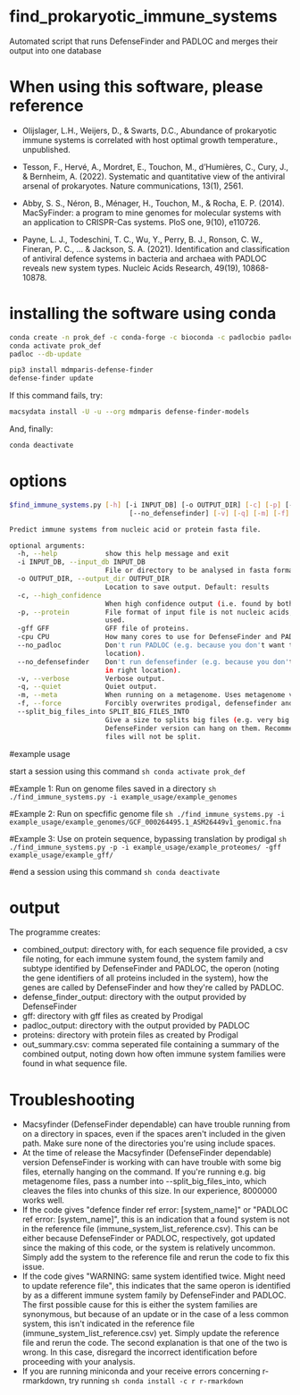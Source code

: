 # find_prokaryotic_immune_systems
Automated script that runs DefenseFinder and PADLOC and merges their output into one database

# When using this software, please reference
- Olijslager, L.H., Weijers, D., & Swarts, D.C., Abundance of prokaryotic immune systems is correlated with host optimal growth temperature., unpublished.

- Tesson, F., Hervé, A., Mordret, E., Touchon, M., d’Humières, C., Cury, J., & Bernheim, A. (2022). Systematic and quantitative view of the antiviral arsenal of prokaryotes. Nature communications, 13(1), 2561.

- Abby, S. S., Néron, B., Ménager, H., Touchon, M., & Rocha, E. P. (2014). MacSyFinder: a program to mine genomes for molecular systems with an application to CRISPR-Cas systems. PloS one, 9(10), e110726.

- Payne, L. J., Todeschini, T. C., Wu, Y., Perry, B. J., Ronson, C. W., Fineran, P. C., ... & Jackson, S. A. (2021). Identification and classification of antiviral defence systems in bacteria and archaea with PADLOC reveals new system types. Nucleic Acids Research, 49(19), 10868-10878.

# installing the software using conda
```sh
conda create -n prok_def -c conda-forge -c bioconda -c padlocbio padloc
conda activate prok_def
padloc --db-update

pip3 install mdmparis-defense-finder
defense-finder update
```

If this command fails, try:
```sh
macsydata install -U -u --org mdmparis defense-finder-models
```
And, finally:
```sh
conda deactivate
```

# options
```sh
$find_immune_systems.py [-h] [-i INPUT_DB] [-o OUTPUT_DIR] [-c] [-p] [-gff GFF] [-cpu CPU] [--no_padloc]
                              [--no_defensefinder] [-v] [-q] [-m] [-f] [--split_big_files_into SPLIT_BIG_FILES_INTO]

Predict immune systems from nucleic acid or protein fasta file.

optional arguments:
  -h, --help            show this help message and exit
  -i INPUT_DB, --input_db INPUT_DB
                        File or directory to be analysed in fasta format.
  -o OUTPUT_DIR, --output_dir OUTPUT_DIR
                        Location to save output. Default: results
  -c, --high_confidence
                        When high confidence output (i.e. found by both PADLOC and DefenseFinder is required)
  -p, --protein         File format of input file is not nucleic acids, but protein. In this case, gff needs to be
                        used.
  -gff GFF              GFF file of proteins.
  -cpu CPU              How many cores to use for DefenseFinder and PADLOC. Default: max.
  --no_padloc           Don't run PADLOC (e.g. because you don't want the output or if already run and stored in right
                        location).
  --no_defensefinder    Don't run defensefinder (e.g. because you don't want the output or if already run and stored
                        in right location).
  -v, --verbose         Verbose output.
  -q, --quiet           Quiet output.
  -m, --meta            When running on a metagenome. Uses metagenome version of prodigal.
  -f, --force           Forcibly overwrites prodigal, defensefinder and PADLOC files that already exist.
  --split_big_files_into SPLIT_BIG_FILES_INTO
                        Give a size to splits big files (e.g. very big metagenomes) into for DefenseFinder, as current
                        DefenseFinder version can hang on them. Recommended size: 8000000. If nothing is provided,
                        files will not be split.
```


#example usage

start a session using this command
```sh conda activate prok_def```

#Example 1: Run on genome files saved in a directory
```sh ./find_immune_systems.py -i example_usage/example_genomes```

#Example 2: Run on specfific genome file
```sh ./find_immune_systems.py -i example_usage/example_genomes/GCF_000264495.1_ASM26449v1_genomic.fna```

#Example 3: Use on protein sequence, bypassing translation by prodigal
```sh ./find_immune_systems.py -p -i example_usage/example_proteomes/ -gff example_usage/example_gff/```

#end a session using this command
```sh conda deactivate```

# output
The programme creates:

- combined_output: directory with, for each sequence file provided, a csv file noting, for each immune system found, the system family and subtype identified by DefenseFinder and PADLOC, the operon (noting the gene identifiers of all proteins included in the system), how the genes are called by DefenseFinder and how they're called by PADLOC.
- defense_finder_output: directory with the output provided by DefenseFinder
- gff: directory with gff files as created by Prodigal
- padloc_output: directory with the output provided by PADLOC
- proteins: directory with protein files as created by Prodigal
- out_summary.csv: comma seperated file containing a summary of the combined output, noting down how often immune system families were found in what sequence file.

# Troubleshooting
- Macsyfinder (DefenseFinder dependable) can have trouble running from on a directory in spaces, even if the spaces aren't included in the given path. Make sure none of the directories you're using include spaces.
- At the time of release the Macsyfinder (DefenseFinder dependable) version DefenseFinder is working with can have trouble with some big files, eternally hanging on the command. If you're running e.g. big metagenome files, pass a number into --split_big_files_into, which cleaves the files into chunks of this size. In our experience, 8000000 works well.
- If the code gives "defence finder ref error: [system_name]" or "PADLOC ref error: [system_name]", this is an indication that a found system is not in the reference file (immune_system_list_reference.csv). This can be either because DefenseFinder or PADLOC, respectively, got updated since the making of this code, or the system is relatively uncommon. Simply add the system to the reference file and rerun the code to fix this issue. 
- If the code gives "WARNING: same system identified twice. Might need to update reference file", this indicates that the same operon is identified by as a different immune system family by DefenseFinder and PADLOC. The first possible cause for this is either the system families are synonymous, but because of an update or in the case of a less common system, this isn't indicated in the reference file (immune_system_list_reference.csv) yet. Simply update the reference file and rerun the code. The second explanation is that one of the two is wrong. In this case, disregard the incorrect identification before proceeding with your analysis.
- If you are running miniconda and your receive errors concerning r-rmarkdown, try running ```sh conda install -c r r-rmarkdown```
